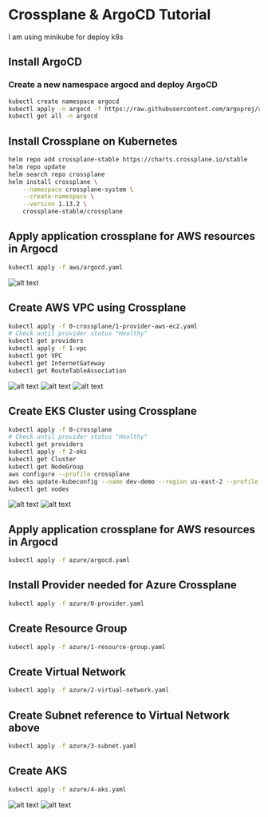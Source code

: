# Crossplane & ArgoCD Tutorial
I am using minikube for deploy k8s 
## Install ArgoCD
### Create a new namespace argocd and deploy ArgoCD 
```bash
kubectl create namespace argocd
kubectl apply -n argocd -f https://raw.githubusercontent.com/argoproj/argo-cd/stable/manifests/install.yaml
kubectl get all -n argocd
```

## Install Crossplane on Kubernetes

```bash
helm repo add crossplane-stable https://charts.crossplane.io/stable
helm repo update
helm search repo crossplane
helm install crossplane \
    --namespace crossplane-system \
    --create-namespace \
    --version 1.13.2 \
    crossplane-stable/crossplane

```
## Apply application crossplane for AWS resources in Argocd 
```bash
kubectl apply -f aws/argocd.yaml
```
![alt text](image-4.png)


## Create AWS VPC using Crossplane

```bash
kubectl apply -f 0-crossplane/1-provider-aws-ec2.yaml
# Check until provider status "Healthy"
kubectl get providers
kubectl apply -f 1-vpc
kubectl get VPC
kubectl get InternetGateway
kubectl get RouteTableAssociation
```
![alt text](image.png)
![alt text](image-6.png)
![alt text](image-5.png)
## Create EKS Cluster using Crossplane
```bash
kubectl apply -f 0-crossplane
# Check until provider status "Healthy"
kubectl get providers
kubectl apply -f 2-eks
kubectl get Cluster
kubectl get NodeGroup
aws configure --profile crossplane
aws eks update-kubeconfig --name dev-demo --region us-east-2 --profile crossplane
kubectl get nodes
```
![alt text](image-7.png)
![alt text](image-9.png)

## Apply application crossplane for AWS resources in Argocd 
```bash
kubectl apply -f azure/argocd.yaml
```
## Install Provider needed for Azure Crossplane
```bash
kubectl apply -f azure/0-provider.yaml
```
## Create Resource Group
```bash
kubectl apply -f azure/1-resource-group.yaml
```
## Create Virtual Network
```bash
kubectl apply -f azure/2-virtual-network.yaml
```

## Create Subnet reference to Virtual Network above
```bash
kubectl apply -f azure/3-subnet.yaml
```
## Create AKS
```bash
kubectl apply -f azure/4-aks.yaml
```
![alt text](image-8.png)
![alt text](image-10.png)